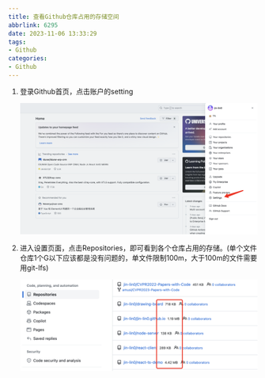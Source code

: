 ```yaml
---
title: 查看Github仓库占用的存储空间
abbrlink: 6295
date: 2023-11-06 13:33:29
tags:
- Github
categories:
- Github
---
```


1. 登录Github首页，点击账户的setting

   <!--more-->

   ![image-20231106133638213](查看Github仓库占用的存储空间/image-20231106133638213.png)

2. 进入设置页面，点击Repositories，即可看到各个仓库占用的存储。(单个文件仓库1个G以下应该都是没有问题的，单文件限制100m，大于100m的文件需要用git-lfs)

   ![image-20231106133806358](查看Github仓库占用的存储空间/image-20231106133806358.png)



